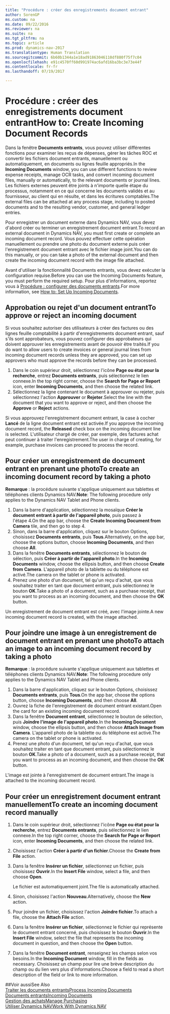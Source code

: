 ```yaml
---
title: "Procédure : créer des enregistrements document entrant"
author: SorenGP
ms.custom: na
ms.date: 09/22/2016
ms.reviewer: na
ms.suite: na
ms.tgt_pltfrm: na
ms.topic: article
ms.prod: dynamics-nav-2017
ms.translationtype: Human Translation
ms.sourcegitcommit: 6b60b1344a1e18ad91863046110df880f75f7c04
ms.openlocfilehash: e91c4570ff60d991974ac6afd16ba3bc3e73e44f
ms.contentlocale: fr-fr
ms.lasthandoff: 07/19/2017

---
```


# <a name="how-to-create-incoming-document-records"></a><span data-ttu-id="c0911-102">Procédure : créer des enregistrements document entrant</span><span class="sxs-lookup"><span data-stu-id="c0911-102">How to: Create Incoming Document Records</span></span>
<span data-ttu-id="c0911-103">Dans la fenêtre **Documents entrants**, vous pouvez utiliser différentes fonctions pour examiner les reçus de dépenses, gérer les tâches ROC et convertir les fichiers document entrants, manuellement ou automatiquement, en documents ou lignes feuille appropriés.</span><span class="sxs-lookup"><span data-stu-id="c0911-103">In the **Incoming Documents** window, you can use different functions to review expense receipts, manage OCR tasks, and convert incoming document files, manually or automatically, to the relevant documents or journal lines.</span></span> <span data-ttu-id="c0911-104">Les fichiers externes peuvent être joints à n'importe quelle étape du processus, notamment en ce qui concerne les documents validés et au fournisseur, au client qui en résulte, et dans les écritures comptables.</span><span class="sxs-lookup"><span data-stu-id="c0911-104">The external files can be attached at any process stage, including to posted documents and to the resulting vendor, customer, and general ledger entries.</span></span>

<span data-ttu-id="c0911-105">Pour enregistrer un document externe dans Dynamics NAV, vous devez d'abord créer ou terminer un enregistrement document entrant.</span><span class="sxs-lookup"><span data-stu-id="c0911-105">To record an external document in Dynamics NAV, you must first create or complete an incoming document record.</span></span> <span data-ttu-id="c0911-106">Vous pouvez effectuer cette opération manuellement ou prendre une photo du document externe puis créer l'enregistrement document entrant avec le fichier image joint.</span><span class="sxs-lookup"><span data-stu-id="c0911-106">You can do this manually, or you can take a photo of the external document and then create the incoming document record with the image file attached.</span></span>

<span data-ttu-id="c0911-107">Avant d'utiliser la fonctionnalité Documents entrants, vous devez exécuter la configuration requise.</span><span class="sxs-lookup"><span data-stu-id="c0911-107">Before you can use the Incoming Documents feature, you must perform the required setup.</span></span> <span data-ttu-id="c0911-108">Pour plus d'informations, reportez vous à [Procédure : configurer des documents entrants](across-how-setup-income-documents.md).</span><span class="sxs-lookup"><span data-stu-id="c0911-108">For more information, see [How to: Set Up Incoming Documents](across-how-setup-income-documents.md).</span></span>

## <a name="to-approve-or-reject-an-incoming-document"></a><span data-ttu-id="c0911-109">Approbation ou rejet d'un document entrant</span><span class="sxs-lookup"><span data-stu-id="c0911-109">To approve or reject an incoming document</span></span>
<span data-ttu-id="c0911-110">Si vous souhaitez autoriser des utilisateurs à créer des factures ou des lignes feuille comptabilité à partir d'enregistrements document entrant, sauf s'ils sont approbateurs, vous pouvez configurer des approbateurs qui doivent approuver les enregistrements avant de pouvoir être traités.</span><span class="sxs-lookup"><span data-stu-id="c0911-110">If you do want to allow users to create invoices or general journal lines from incoming document records unless they are approved, you can set up approvers who must approve the records before they can be processed.</span></span>

1. <span data-ttu-id="c0911-111">Dans le coin supérieur droit, sélectionnez l'icône **Page ou état pour la recherche**, entrez **Documents entrants**, puis sélectionnez le lien connexe.</span><span class="sxs-lookup"><span data-stu-id="c0911-111">In the top right corner, choose the **Search for Page or Report** icon, enter **Incoming Documents**, and then choose the related link.</span></span>
2. <span data-ttu-id="c0911-112">Sélectionnez la ligne contenant le document à approuver ou rejeter, puis sélectionnez l'action **Approuver** or **Rejeter**.</span><span class="sxs-lookup"><span data-stu-id="c0911-112">Select the line with the document that you want to approve or reject, and then choose the **Approve** or **Reject** actions.</span></span>

<span data-ttu-id="c0911-113">Si vous approuvez l'enregistrement document entrant, la case à cocher **Lancé** de la ligne document entrant est activée.</span><span class="sxs-lookup"><span data-stu-id="c0911-113">If you approve the incoming document record, the **Released** check box on the incoming document line is selected.</span></span> <span data-ttu-id="c0911-114">L'utilisateur chargé de créer, par exemple, des factures achat peut continuer à traiter l'enregistrement.</span><span class="sxs-lookup"><span data-stu-id="c0911-114">The user in charge of creating, for example, purchase invoices can proceed to process the record.</span></span>

## <a name="to-create-an-incoming-document-record-by-taking-a-photo"></a><span data-ttu-id="c0911-115">Pour créer un enregistrement de document entrant en prenant une photo</span><span class="sxs-lookup"><span data-stu-id="c0911-115">To create an incoming document record by taking a photo</span></span>
<span data-ttu-id="c0911-116">**Remarque** : la procédure suivante s'applique uniquement aux tablettes et téléphones clients Dynamics NAV.</span><span class="sxs-lookup"><span data-stu-id="c0911-116">**Note**: The following procedure only applies to the Dynamics NAV Tablet and Phone clients.</span></span>

1. <span data-ttu-id="c0911-117">Dans la barre d'application, sélectionnez la mosaïque **Créer le document entrant à partir de l'appareil photo**, puis passez à l'étape 4.</span><span class="sxs-lookup"><span data-stu-id="c0911-117">On the app bar, choose the **Create Incoming Document from Camera** tile, and then go to step 4.</span></span>
2. <span data-ttu-id="c0911-118">Sinon, dans la barre d'application, cliquez sur le bouton Options, choisissez **Documents entrants**, puis **Tous**.</span><span class="sxs-lookup"><span data-stu-id="c0911-118">Alternatively, on the app bar, choose the options button, choose **Incoming Documents**, and then choose **All**.</span></span>
3. <span data-ttu-id="c0911-119">Dans la fenêtre **Documents entrants**, sélectionnez le bouton de sélection, puis **Créer à partir de l'appareil photo**.</span><span class="sxs-lookup"><span data-stu-id="c0911-119">In the **Incoming Documents** window, choose the ellipsis button, and then choose **Create from Camera**.</span></span> <span data-ttu-id="c0911-120">L'appareil photo de la tablette ou du téléphone est activé.</span><span class="sxs-lookup"><span data-stu-id="c0911-120">The camera on the tablet or phone is activated.</span></span>
4. <span data-ttu-id="c0911-121">Prenez une photo d'un document, tel qu'un reçu d'achat, que vous souhaitez traiter en tant que document entrant, puis sélectionnez le bouton **OK**.</span><span class="sxs-lookup"><span data-stu-id="c0911-121">Take a photo of a document, such as a purchase receipt, that you want to process as an incoming document, and then choose the **OK** button.</span></span>

<span data-ttu-id="c0911-122">Un enregistrement de document entrant est créé, avec l'image jointe.</span><span class="sxs-lookup"><span data-stu-id="c0911-122">A new incoming document record is created, with the image attached.</span></span>

## <a name="to-attach-an-image-to-an-incoming-document-record-by-taking-a-photo"></a><span data-ttu-id="c0911-123">Pour joindre une image à un enregistrement de document entrant en prenant une photo</span><span class="sxs-lookup"><span data-stu-id="c0911-123">To attach an image to an incoming document record by taking a photo</span></span>
<span data-ttu-id="c0911-124">**Remarque** : la procédure suivante s'applique uniquement aux tablettes et téléphones clients Dynamics NAV.</span><span class="sxs-lookup"><span data-stu-id="c0911-124">**Note**: The following procedure only applies to the Dynamics NAV Tablet and Phone clients.</span></span>

1. <span data-ttu-id="c0911-125">Dans la barre d'application, cliquez sur le bouton Options, choisissez **Documents entrants**, puis **Tous**.</span><span class="sxs-lookup"><span data-stu-id="c0911-125">On the app bar, choose the options button, choose **Incoming Documents**, and then choose **All**.</span></span>
2. <span data-ttu-id="c0911-126">Ouvrez la fiche de l'enregistrement de document entrant existant.</span><span class="sxs-lookup"><span data-stu-id="c0911-126">Open the card for an existing incoming document record.</span></span>
3. <span data-ttu-id="c0911-127">Dans la fenêtre **Document entrant**, sélectionnez le bouton de sélection, puis **Joindre l'image de l'appareil photo**.</span><span class="sxs-lookup"><span data-stu-id="c0911-127">In the **Incoming Document** window, choose the ellipsis button, and then choose **Attach Image from Camera**.</span></span> <span data-ttu-id="c0911-128">L'appareil photo de la tablette ou du téléphone est activé.</span><span class="sxs-lookup"><span data-stu-id="c0911-128">The camera on the tablet or phone is activated.</span></span>
4. <span data-ttu-id="c0911-129">Prenez une photo d'un document, tel qu'un reçu d'achat, que vous souhaitez traiter en tant que document entrant, puis sélectionnez le bouton **OK**.</span><span class="sxs-lookup"><span data-stu-id="c0911-129">Take a photo of a document, such as a purchase receipt, that you want to process as an incoming document, and then choose the **OK** button.</span></span>

<span data-ttu-id="c0911-130">L'image est jointe à l'enregistrement de document entrant.</span><span class="sxs-lookup"><span data-stu-id="c0911-130">The image is attached to the incoming document record.</span></span>

## <a name="to-create-an-incoming-document-record-manually"></a><span data-ttu-id="c0911-131">Pour créer un enregistrement document entrant manuellement</span><span class="sxs-lookup"><span data-stu-id="c0911-131">To create an incoming document record manually</span></span>
1. <span data-ttu-id="c0911-132">Dans le coin supérieur droit, sélectionnez l'icône **Page ou état pour la recherche**, entrez **Documents entrants**, puis sélectionnez le lien connexe.</span><span class="sxs-lookup"><span data-stu-id="c0911-132">In the top right corner, choose the **Search for Page or Report** icon, enter **Incoming Documents**, and then choose the related link.</span></span>
2. <span data-ttu-id="c0911-133">Choisissez l'action **Créer à partir d'un fichier**.</span><span class="sxs-lookup"><span data-stu-id="c0911-133">Choose the **Create from File** action.</span></span>  
3. <span data-ttu-id="c0911-134">Dans la fenêtre **Insérer un fichier**, sélectionnez un fichier, puis choisissez **Ouvrir**.</span><span class="sxs-lookup"><span data-stu-id="c0911-134">In the **Insert File** window, select a file, and then choose **Open**.</span></span>

    <span data-ttu-id="c0911-135">Le fichier est automatiquement joint.</span><span class="sxs-lookup"><span data-stu-id="c0911-135">The file is automatically attached.</span></span>
4. <span data-ttu-id="c0911-136">Sinon, choisissez l'action **Nouveau**.</span><span class="sxs-lookup"><span data-stu-id="c0911-136">Alternatively, choose the **New** action.</span></span>
5. <span data-ttu-id="c0911-137">Pour joindre un fichier, choisissez l'action **Joindre fichier**.</span><span class="sxs-lookup"><span data-stu-id="c0911-137">To attach a file, choose the **Attach File** action.</span></span>
6. <span data-ttu-id="c0911-138">Dans la fenêtre **Insérer un fichier**, sélectionnez le fichier qui représente le document entrant concerné, puis choisissez le bouton **Ouvrir**.</span><span class="sxs-lookup"><span data-stu-id="c0911-138">In the **Insert File** window, select the file that represents the incoming document in question, and then choose the **Open** button.</span></span>
7. <span data-ttu-id="c0911-139">Dans la fenêtre **Document entrant**, renseignez les champs selon vos besoins.</span><span class="sxs-lookup"><span data-stu-id="c0911-139">In the **Incoming Document** window, fill in the fields as necessary.</span></span> <span data-ttu-id="c0911-140">Choisissez un champ pour lire une brève description du champ ou du lien vers plus d'informations.</span><span class="sxs-lookup"><span data-stu-id="c0911-140">Choose a field to read a short description of the field or link to more information.</span></span>

##<a name="see-also"></a><span data-ttu-id="c0911-141">Voir aussi</span><span class="sxs-lookup"><span data-stu-id="c0911-141">See Also</span></span>  
[<span data-ttu-id="c0911-142">Traiter les documents entrants</span><span class="sxs-lookup"><span data-stu-id="c0911-142">Process Incoming Documents</span></span>](across-process-income-documents.md)  
[<span data-ttu-id="c0911-143">Documents entrants</span><span class="sxs-lookup"><span data-stu-id="c0911-143">Incoming Documents</span></span>](across-income-documents.md)  
[<span data-ttu-id="c0911-144">Gestion des achats</span><span class="sxs-lookup"><span data-stu-id="c0911-144">Manage Purchasing</span></span>](purchasing-manage-purchasing.md)  
[<span data-ttu-id="c0911-145">Utiliser Dynamics NAV</span><span class="sxs-lookup"><span data-stu-id="c0911-145">Work With Dynamics NAV</span></span>](ui-work-product.md)

